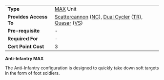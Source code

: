 |                        |                                                                                                                                                                                                                          |
| ---------------------- | ------------------------------------------------------------------------------------------------------------------------------------------------------------------------------------------------------------------------ |
| **Type**               | [MAX](../items/Mechanized_Assault_Exo-Suit.md) Unit                                                                                                                                                                      |
| **Provides Access To** | [Scattercannon](../items/Scattercannon.md) ([NC](../etc/New_Conglomerate.md)), [Dual Cycler](../items/Dual-Cycler.md) ([TR](../etc/Terran_Republic.md)), [Quasar](../items/Quasar.md) ([VS](../etc/Vanu_Sovereignty.md)) |
| **Pre-requisite**      | \-                                                                                                                                                                                                                       |
| **Required For**       | \-                                                                                                                                                                                                                       |
| **Cert Point Cost**    | 3                                                                                                                                                                                                                        |

**Anti-Infantry MAX**

The Anti-Infantry configuration is designed to quickly take down soft
targets in the form of foot soldiers.

<!--[Category:Certification](../Category:Certification.md)-->
